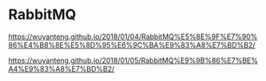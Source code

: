 # RabbitMQ
https://wuyanteng.github.io/2018/01/04/RabbitMQ%E5%8E%9F%E7%90%86%E4%B8%8E%E5%8D%95%E6%9C%BA%E9%83%A8%E7%BD%B2/

https://wuyanteng.github.io/2018/01/05/RabbitMQ%E9%9B%86%E7%BE%A4%E9%83%A8%E7%BD%B2/